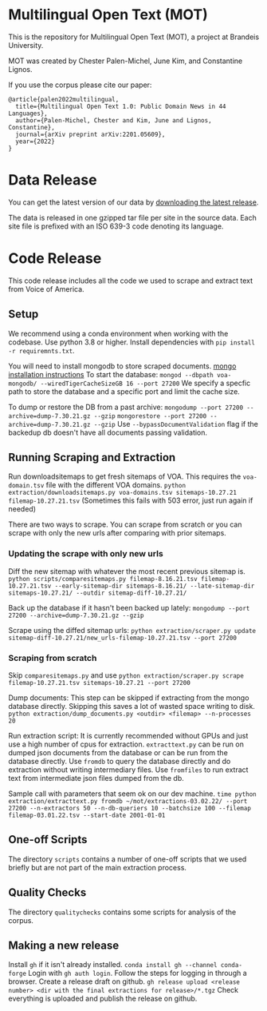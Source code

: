 # Multilingual Open Text (MOT)
This is the repository for Multilingual Open Text (MOT), a project at Brandeis University. 

MOT was created by Chester Palen-Michel, June Kim, and Constantine Lignos.

If you use the corpus please cite our paper:
```
@article{palen2022multilingual,
  title={Multilingual Open Text 1.0: Public Domain News in 44 Languages},
  author={Palen-Michel, Chester and Kim, June and Lignos, Constantine},
  journal={arXiv preprint arXiv:2201.05609},
  year={2022}
}
```

# Data Release

You can get the latest version of our data by
[downloading the latest release](https://github.com/bltlab/mot/releases/latest).

The data is released in one gzipped tar file per site in the source data.
Each site file is prefixed with an ISO 639-3 code denoting its language.


# Code Release
This code release includes all the code 
we used to scrape and extract text from Voice of America.

## Setup
We recommend using a conda environment when working with the codebase.
Use python 3.8 or higher.
Install dependencies with `pip install -r requiremnts.txt`. 

You will need to install mongodb to store scraped documents.
[mongo installation instructions](https://www.mongodb.com/docs/v4.0/tutorial/install-mongodb-on-os-x/)
To start the database: `mongod --dbpath voa-mongodb/ --wiredTigerCacheSizeGB 16 --port 27200`
We specify a specfic path to store the database and a specific port and limit the cache size.

To dump or restore the DB from a past archive:
`mongodump --port 27200 --archive=dump-7.30.21.gz --gzip`
`mongorestore --port 27200 --archive=dump-7.30.21.gz --gzip`
Use `--bypassDocumentValidation` flag if the backedup db doesn't have all documents passing validation.

## Running Scraping and Extraction
Run downloadsitemaps to get fresh sitemaps of VOA. 
This requires the `voa-domain.tsv` file with the different VOA domains.
`python extraction/downloadsitemaps.py voa-domains.tsv sitemaps-10.27.21 filemap-10.27.21.tsv`
(Sometimes this fails with 503 error, just run again if needed)

There are two ways to scrape. 
You can scrape from scratch or you can scrape with only the new urls after 
comparing with prior sitemaps.

### Updating the scrape with only new urls
Diff the new sitemap with whatever the most recent previous sitemap is.
`python scripts/comparesitemaps.py filemap-8.16.21.tsv filemap-10.27.21.tsv --early-sitemap-dir sitemaps-8.16.21/ --late-sitemap-dir sitemaps-10.27.21/ --outdir sitemap-diff-10.27.21/`

Back up the database if it hasn't been backed up lately:
`mongodump --port 27200 --archive=dump-7.30.21.gz --gzip`

Scrape using the diffed sitemap urls:
`python extraction/scraper.py update sitemap-diff-10.27.21/new_urls-filemap-10.27.21.tsv --port 27200 `

### Scraping from scratch
Skip `comparesitemaps.py` and use 
`python extraction/scraper.py scrape filemap-10.27.21.tsv sitemaps-10.27.21 --port 27200 `

Dump documents:
This step can be skipped if extracting from the mongo database directly.
Skipping this saves a lot of wasted space writing to disk.
`python extraction/dump_documents.py <outdir> <filemap> --n-processes 20`

Run extraction script:
It is currently recommended without GPUs and just use a high number of cpus for extraction.
`extracttext.py` can be run on dumped json documents from the database or 
can be run from the database directly.
Use `fromdb` to query the database directly and do extraction without writing intermediary files.
Use `fromfiles` to run extract text from intermediate json files dumped from the db.

Sample call with parameters that seem ok on our dev machine.
`time python extraction/extracttext.py fromdb ~/mot/extractions-03.02.22/ --port 27200 --n-extractors 50 --n-db-queriers 10 --batchsize 100 --filemap filemap-03.01.22.tsv --start-date 2001-01-01`


## One-off Scripts 
The directory `scripts` contains a number of one-off scripts that we used briefly
but are not part of the main extraction process. 


## Quality Checks
The directory `qualitychecks` contains some scripts for analysis of the corpus.

## Making a new release 
Install `gh` if it isn't already installed. `conda install gh --channel conda-forge`
Login with `gh auth login`. Follow the steps for logging in through a browser.
Create a release draft on github.
`gh release upload <release number> <dir with the final extractions for release>/*.tgz`
Check everything is uploaded and publish the release on github.
